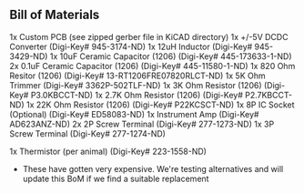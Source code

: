 ## Bill of Materials

1x  Custom PCB (see zipped gerber file in KiCAD directory)
1x  +/-5V DCDC Converter (Digi-Key# 945-3174-ND)
1x  12uH Inductor (Digi-Key# 945-3429-ND)
1x  10uF Ceramic Capacitor (1206) (Digi-Key# 445-173633-1-ND)
2x  0.1uF Ceramic Capacitor (1206) (Digi-Key# 445-11580-1-ND)
1x  820 Ohm Resitor (1206) (Digi-Key# 13-RT1206FRE07820RLCT-ND)
1x  5K Ohm Trimmer (Digi-Key# 3362P-502TLF-ND)
1x  3K Ohm Resistor (1206) (Digi-Key# P3.0KBCCT-ND)
1x  2.7K Ohm Resistor (1206) (Digi-Key# P2.7KBCCT-ND)
1x  22K Ohm Resistor (1206) (Digi-Key# P22KCSCT-ND)
1x  8P IC Socket (Optional) (Digi-Key# ED58083-ND)
1x  Instrument Amp (Digi-Key# AD623ANZ-ND)
2x  2P Screw Terminal (Digi-Key# 277-1273-ND)
1x  3P Screw Terminal (Digi-Key# 277-1274-ND)

1x  Thermistor (per animal) (Digi-Key# 223-1558-ND)
- These have gotten very expensive. We're testing alternatives and will update this BoM if we find a suitable replacement
